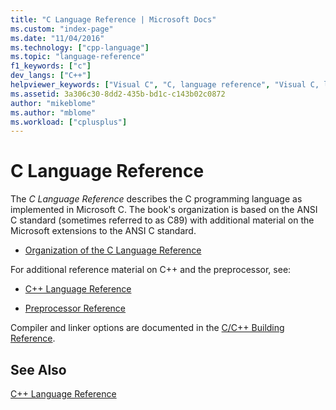 ```yaml
---
title: "C Language Reference | Microsoft Docs"
ms.custom: "index-page"
ms.date: "11/04/2016"
ms.technology: ["cpp-language"]
ms.topic: "language-reference"
f1_keywords: ["c"]
dev_langs: ["C++"]
helpviewer_keywords: ["Visual C", "C, language reference", "Visual C, language reference", "language reference, C"]
ms.assetid: 3a306c30-8dd2-435b-bd1c-c143b02c0872
author: "mikeblome"
ms.author: "mblome"
ms.workload: ["cplusplus"]
---
```

# C Language Reference

The *C Language Reference* describes the C programming language as implemented in Microsoft C. The book's organization is based on the ANSI C standard (sometimes referred to as C89) with additional material on the Microsoft extensions to the ANSI C standard.

- [Organization of the C Language Reference](../c-language/organization-of-the-c-language-reference.md)

For additional reference material on C++ and the preprocessor, see:

- [C++ Language Reference](../cpp/cpp-language-reference.md)

- [Preprocessor Reference](../preprocessor/c-cpp-preprocessor-reference.md)

Compiler and linker options are documented in the [C/C++ Building Reference](../build/reference/c-cpp-building-reference.md).

## See Also

[C++ Language Reference](../cpp/cpp-language-reference.md)
